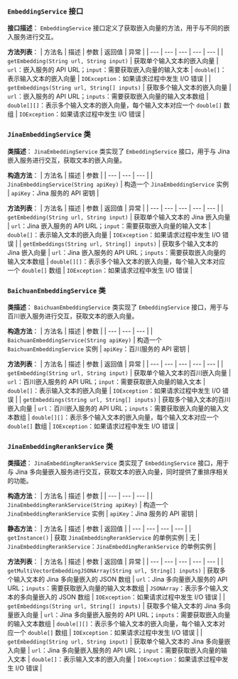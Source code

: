 ### `EmbeddingService` 接口

**接口描述**：
`EmbeddingService` 接口定义了获取嵌入向量的方法，用于与不同的嵌入服务进行交互。

**方法列表**：
| 方法名 | 描述 | 参数 | 返回值 | 异常 |
| --- | --- | --- | --- | --- |
| `getEmbedding(String url, String input)` | 获取单个输入文本的嵌入向量 | `url`：嵌入服务的 API URL；`input`：需要获取嵌入向量的输入文本 | `double[]`：表示输入文本的嵌入向量 | `IOException`：如果请求过程中发生 I/O 错误 |
| `getEmbeddings(String url, String[] inputs)` | 获取多个输入文本的嵌入向量 | `url`：嵌入服务的 API URL；`inputs`：需要获取嵌入向量的输入文本数组 | `double[][]`：表示多个输入文本的嵌入向量，每个输入文本对应一个 `double[]` 数组 | `IOException`：如果请求过程中发生 I/O 错误 |

### `JinaEmbeddingService` 类

**类描述**：
`JinaEmbeddingService` 类实现了 `EmbeddingService` 接口，用于与 Jina 嵌入服务进行交互，获取文本的嵌入向量。

**构造方法**：
| 方法名 | 描述 | 参数 |
| --- | --- | --- |
| `JinaEmbeddingService(String apiKey)` | 构造一个 `JinaEmbeddingService` 实例 | `apiKey`：Jina 服务的 API 密钥 |

**方法列表**：
| 方法名 | 描述 | 参数 | 返回值 | 异常 |
| --- | --- | --- | --- | --- |
| `getEmbedding(String url, String input)` | 获取单个输入文本的 Jina 嵌入向量 | `url`：Jina 嵌入服务的 API URL；`input`：需要获取嵌入向量的输入文本 | `double[]`：表示输入文本的嵌入向量 | `IOException`：如果请求过程中发生 I/O 错误 |
| `getEmbeddings(String url, String[] inputs)` | 获取多个输入文本的 Jina 嵌入向量 | `url`：Jina 嵌入服务的 API URL；`inputs`：需要获取嵌入向量的输入文本数组 | `double[][]`：表示多个输入文本的嵌入向量，每个输入文本对应一个 `double[]` 数组 | `IOException`：如果请求过程中发生 I/O 错误 |

### `BaichuanEmbeddingService` 类

**类描述**：
`BaichuanEmbeddingService` 类实现了 `EmbeddingService` 接口，用于与百川嵌入服务进行交互，获取文本的嵌入向量。

**构造方法**：
| 方法名 | 描述 | 参数 |
| --- | --- | --- |
| `BaichuanEmbeddingService(String apiKey)` | 构造一个 `BaichuanEmbeddingService` 实例 | `apiKey`：百川服务的 API 密钥 |

**方法列表**：
| 方法名 | 描述 | 参数 | 返回值 | 异常 |
| --- | --- | --- | --- | --- |
| `getEmbedding(String url, String input)` | 获取单个输入文本的百川嵌入向量 | `url`：百川嵌入服务的 API URL；`input`：需要获取嵌入向量的输入文本 | `double[]`：表示输入文本的嵌入向量 | `IOException`：如果请求过程中发生 I/O 错误 |
| `getEmbeddings(String url, String[] inputs)` | 获取多个输入文本的百川嵌入向量 | `url`：百川嵌入服务的 API URL；`inputs`：需要获取嵌入向量的输入文本数组 | `double[][]`：表示多个输入文本的嵌入向量，每个输入文本对应一个 `double[]` 数组 | `IOException`：如果请求过程中发生 I/O 错误 |

### `JinaEmbeddingRerankService` 类

**类描述**：
`JinaEmbeddingRerankService` 类实现了 `EmbeddingService` 接口，用于与 Jina 多向量嵌入服务进行交互，获取文本的嵌入向量，同时提供了重排序相关的功能。

**构造方法**：
| 方法名 | 描述 | 参数 |
| --- | --- | --- |
| `JinaEmbeddingRerankService(String apiKey)` | 构造一个 `JinaEmbeddingRerankService` 实例 | `apiKey`：Jina 服务的 API 密钥 |

**静态方法**：
| 方法名 | 描述 | 参数 | 返回值 |
| --- | --- | --- | --- |
| `getInstance()` | 获取 `JinaEmbeddingRerankService` 的单例实例 | 无 | `JinaEmbeddingRerankService`：`JinaEmbeddingRerankService` 的单例实例 |

**方法列表**：
| 方法名 | 描述 | 参数 | 返回值 | 异常 |
| --- | --- | --- | --- | --- |
| `getMultiVectorEmbeddingJSONArray(String url, String[] inputs)` | 获取多个输入文本的 Jina 多向量嵌入的 JSON 数组 | `url`：Jina 多向量嵌入服务的 API URL；`inputs`：需要获取嵌入向量的输入文本数组 | `JSONArray`：表示多个输入文本的多向量嵌入的 JSON 数组 | `IOException`：如果请求过程中发生 I/O 错误 |
| `getEmbeddings(String url, String[] inputs)` | 获取多个输入文本的 Jina 多向量嵌入向量 | `url`：Jina 多向量嵌入服务的 API URL；`inputs`：需要获取嵌入向量的输入文本数组 | `double[][]`：表示多个输入文本的嵌入向量，每个输入文本对应一个 `double[]` 数组 | `IOException`：如果请求过程中发生 I/O 错误 |
| `getEmbedding(String url, String input)` | 获取单个输入文本的 Jina 多向量嵌入向量 | `url`：Jina 多向量嵌入服务的 API URL；`input`：需要获取嵌入向量的输入文本 | `double[]`：表示输入文本的嵌入向量 | `IOException`：如果请求过程中发生 I/O 错误 |